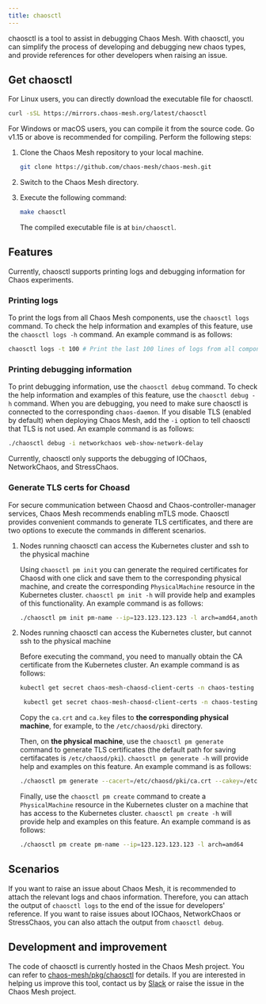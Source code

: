 ```yaml
---
title: chaosctl
---
```


chaosctl is a tool to assist in debugging Chaos Mesh. With chaosctl, you can simplify the process of developing and debugging new chaos types, and provide references for other developers when raising an issue.

## Get chaosctl

For Linux users, you can directly download the executable file for chaosctl.

```bash
curl -sSL https://mirrors.chaos-mesh.org/latest/chaosctl
```

For Windows or macOS users, you can compile it from the source code. Go v1.15 or above is recommended for compiling. Perform the following steps:

1. Clone the Chaos Mesh repository to your local machine.

   ```bash
   git clone https://github.com/chaos-mesh/chaos-mesh.git
   ```

2. Switch to the Chaos Mesh directory.

3. Execute the following command:

   ```bash
   make chaosctl
   ```

   The compiled executable file is at `bin/chaosctl`.

## Features

Currently, chaosctl supports printing logs and debugging information for Chaos experiments.

### Printing logs

To print the logs from all Chaos Mesh components, use the `chaosctl logs` command. To check the help information and examples of this feature, use the `chaosctl logs -h` command. An example command is as follows:

```bash
chaosctl logs -t 100 # Print the last 100 lines of logs from all components
```

### Printing debugging information

To print debugging information, use the `chaosctl debug` command. To check the help information and examples of this feature, use the `chaosctl debug -h` command. When you are debugging, you need to make sure chaosctl is connected to the corresponding `chaos-daemon`. If you disable TLS (enabled by default) when deploying Chaos Mesh, add the `-i` option to tell chaosctl that TLS is not used. An example command is as follows:

```bash
./chaosctl debug -i networkchaos web-show-network-delay
```

Currently, chaosctl only supports the debugging of IOChaos, NetworkChaos, and StressChaos.

### Generate TLS certs for Choasd

For secure communication between Chaosd and Chaos-controller-manager services, Chaos Mesh recommends enabling mTLS mode. Chaosctl provides convenient commands to generate TLS certificates, and there are two options to execute the commands in different scenarios.

1. Nodes running chaosctl can access the Kubernetes cluster and ssh to the physical machine

   Using `chaosctl pm init` you can generate the required certificates for Chaosd with one click and save them to the corresponding physical machine, and create the corresponding `PhysicalMachine` resource in the Kubernetes cluster. `chaosctl pm init -h` will provide help and examples of this functionality. An example command is as follows:

   ```bash
   ./chaosctl pm init pm-name --ip=123.123.123.123 -l arch=amd64,anotherkey=value
   ```

2. Nodes running chaosctl can access the Kubernetes cluster, but cannot ssh to the physical machine

   Before executing the command, you need to manually obtain the CA certificate from the Kubernetes cluster. An example command is as follows:

   ```bash
   kubectl get secret chaos-mesh-chaosd-client-certs -n chaos-testing -o "jsonpath={.data['ca\.crt']}" | base64 -d > ca.crt

    kubectl get secret chaos-mesh-chaosd-client-certs -n chaos-testing -o "jsonpath={.data['ca\.key']}" | base64 -d> ca.key
   ```

   Copy the `ca.crt` and `ca.key` files to **the corresponding physical machine**, for example, to the `/etc/chaosd/pki` directory.
   
   Then, on **the physical machine**, use the `chaosctl pm generate` command to generate TLS certificates (the default path for saving certifacates is `/etc/chaosd/pki`). `chaosctl pm generate -h` will provide help and examples on this feature. An example command is as follows:

   ```bash
   ./chaosctl pm generate --cacert=/etc/chaosd/pki/ca.crt --cakey=/etc/chaosd/pki/ca.key
   ```

   Finally, use the `chaosctl pm create` command to create a `PhysicalMachine` resource in the Kubernetes cluster on a machine that has access to the Kubernetes cluster. `chaosctl pm create -h` will provide help and examples on this feature. An example command is as follows:

   ```bash
   ./chaosctl pm create pm-name --ip=123.123.123.123 -l arch=amd64
   ```

## Scenarios

If you want to raise an issue about Chaos Mesh, it is recommended to attach the relevant logs and chaos information. Therefore, you can attach the output of `chaosctl logs` to the end of the issue for developers' reference. If you want to raise issues about IOChaos, NetworkChaos or StressChaos, you can also attach the output from `chaosctl debug`.

## Development and improvement

The code of chaosctl is currently hosted in the Chaos Mesh project. You can refer to [chaos-mesh/pkg/chaosctl](https://github.com/chaos-mesh/chaos-mesh/tree/master/pkg/chaosctl) for details. If you are interested in helping us improve this tool, contact us by [Slack](https://cloud-native.slack.com/archives/C0193VAV272) or raise the issue in the Chaos Mesh project.
